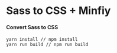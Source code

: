 # Sass to CSS + Minfiy
#### Convert Sass to CSS

```
yarn install // npm install
yarn run build // npm run build
```